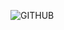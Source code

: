 ![GITHUB](https://github.com/AlexTrinityBlock/HTML-is-Good-/blob/master/resource/base_1.png?raw=true)
